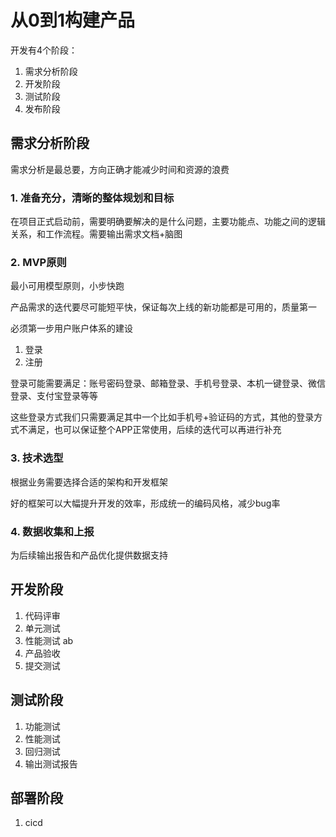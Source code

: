 # 从0到1构建产品

开发有4个阶段：
1. 需求分析阶段
2. 开发阶段
3. 测试阶段
4. 发布阶段

## 需求分析阶段
需求分析是最总要，方向正确才能减少时间和资源的浪费

### 1. 准备充分，清晰的整体规划和目标
在项目正式启动前，需要明确要解决的是什么问题，主要功能点、功能之间的逻辑关系，和工作流程。需要输出需求文档+脑图

### 2. MVP原则
最小可用模型原则，小步快跑

产品需求的迭代要尽可能短平快，保证每次上线的新功能都是可用的，质量第一

必须第一步用户账户体系的建设
1. 登录
2. 注册

登录可能需要满足：账号密码登录、邮箱登录、手机号登录、本机一键登录、微信登录、支付宝登录等等

这些登录方式我们只需要满足其中一个比如手机号+验证码的方式，其他的登录方式不满足，也可以保证整个APP正常使用，后续的迭代可以再进行补充

### 3. 技术选型
根据业务需要选择合适的架构和开发框架

好的框架可以大幅提升开发的效率，形成统一的编码风格，减少bug率

### 4. 数据收集和上报
为后续输出报告和产品优化提供数据支持

## 开发阶段
1. 代码评审
2. 单元测试
3. 性能测试 ab
4. 产品验收
5. 提交测试

## 测试阶段
1. 功能测试
2. 性能测试
3. 回归测试
4. 输出测试报告


## 部署阶段
1. cicd